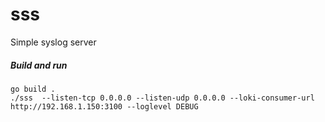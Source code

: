 # sss
Simple syslog server

##### Build and run
```
go build .
./sss  --listen-tcp 0.0.0.0 --listen-udp 0.0.0.0 --loki-consumer-url http://192.168.1.150:3100 --loglevel DEBUG
```
